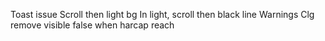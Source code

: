 Toast issue
Scroll then light bg 
In light, scroll then black line
Warnings
Clg remove
visible false when harcap reach